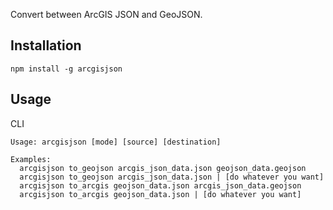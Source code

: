 Convert between ArcGIS JSON and GeoJSON.

## Installation

```
npm install -g arcgisjson
```

## Usage

CLI

```
Usage: arcgisjson [mode] [source] [destination]

Examples:
  arcgisjson to_geojson arcgis_json_data.json geojson_data.geojson
  arcgisjson to_geojson arcgis_json_data.json | [do whatever you want]
  arcgisjson to_arcgis geojson_data.json arcgis_json_data.geojson
  arcgisjson to_arcgis geojson_data.json | [do whatever you want]
```
